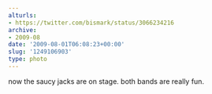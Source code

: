 ```yaml
---
alturls:
- https://twitter.com/bismark/status/3066234216
archive:
- 2009-08
date: '2009-08-01T06:08:23+00:00'
slug: '1249106903'
type: photo
---
```


now the saucy jacks are on stage. both bands are really fun.
